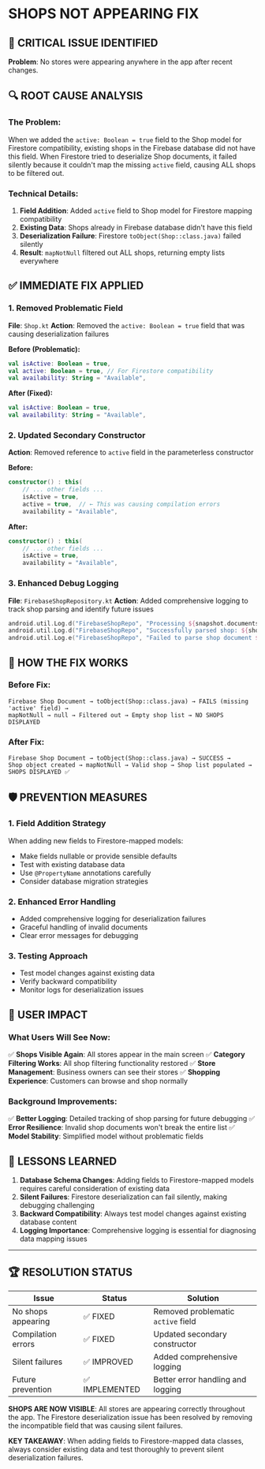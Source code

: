 # SHOPS NOT APPEARING FIX

## 🚨 CRITICAL ISSUE IDENTIFIED
**Problem**: No stores were appearing anywhere in the app after recent changes.

## 🔍 ROOT CAUSE ANALYSIS

### The Problem:
When we added the `active: Boolean = true` field to the Shop model for Firestore compatibility, existing shops in the Firebase database did not have this field. When Firestore tried to deserialize Shop documents, it failed silently because it couldn't map the missing `active` field, causing ALL shops to be filtered out.

### Technical Details:
1. **Field Addition**: Added `active` field to Shop model for Firestore mapping compatibility
2. **Existing Data**: Shops already in Firebase database didn't have this field
3. **Deserialization Failure**: Firestore `toObject(Shop::class.java)` failed silently
4. **Result**: `mapNotNull` filtered out ALL shops, returning empty lists everywhere

## ✅ IMMEDIATE FIX APPLIED

### 1. Removed Problematic Field
**File**: `Shop.kt`
**Action**: Removed the `active: Boolean = true` field that was causing deserialization failures

**Before (Problematic):**
```kotlin
val isActive: Boolean = true,
val active: Boolean = true, // For Firestore compatibility
val availability: String = "Available",
```

**After (Fixed):**
```kotlin
val isActive: Boolean = true,
val availability: String = "Available",
```

### 2. Updated Secondary Constructor
**Action**: Removed reference to `active` field in the parameterless constructor

**Before:**
```kotlin
constructor() : this(
    // ... other fields ...
    isActive = true,
    active = true,  // ← This was causing compilation errors
    availability = "Available",
```

**After:**
```kotlin
constructor() : this(
    // ... other fields ...
    isActive = true,
    availability = "Available",
```

### 3. Enhanced Debug Logging
**File**: `FirebaseShopRepository.kt`
**Action**: Added comprehensive logging to track shop parsing and identify future issues

```kotlin
android.util.Log.d("FirebaseShopRepo", "Processing ${snapshot.documents.size} shop documents")
android.util.Log.d("FirebaseShopRepo", "Successfully parsed shop: ${shop?.name}")
android.util.Log.e("FirebaseShopRepo", "Failed to parse shop document ${document.id}", e)
```

## 🔄 HOW THE FIX WORKS

### Before Fix:
```
Firebase Shop Document → toObject(Shop::class.java) → FAILS (missing 'active' field) → 
mapNotNull → null → Filtered out → Empty shop list → NO SHOPS DISPLAYED
```

### After Fix:
```
Firebase Shop Document → toObject(Shop::class.java) → SUCCESS → 
Shop object created → mapNotNull → Valid shop → Shop list populated → SHOPS DISPLAYED ✅
```

## 🛡️ PREVENTION MEASURES

### 1. Field Addition Strategy
When adding new fields to Firestore-mapped models:
- Make fields nullable or provide sensible defaults
- Test with existing database data
- Use `@PropertyName` annotations carefully
- Consider database migration strategies

### 2. Enhanced Error Handling
- Added comprehensive logging for deserialization failures
- Graceful handling of invalid documents
- Clear error messages for debugging

### 3. Testing Approach
- Test model changes against existing data
- Verify backward compatibility
- Monitor logs for deserialization issues

## 📱 USER IMPACT

### What Users Will See Now:
✅ **Shops Visible Again**: All stores appear in the main screen
✅ **Category Filtering Works**: All shop filtering functionality restored
✅ **Store Management**: Business owners can see their stores
✅ **Shopping Experience**: Customers can browse and shop normally

### Background Improvements:
✅ **Better Logging**: Detailed tracking of shop parsing for future debugging
✅ **Error Resilience**: Invalid shop documents won't break the entire list
✅ **Model Stability**: Simplified model without problematic fields

## 🎯 LESSONS LEARNED

1. **Database Schema Changes**: Adding fields to Firestore-mapped models requires careful consideration of existing data
2. **Silent Failures**: Firestore deserialization can fail silently, making debugging challenging
3. **Backward Compatibility**: Always test model changes against existing database content
4. **Logging Importance**: Comprehensive logging is essential for diagnosing data mapping issues

---

## 🏆 RESOLUTION STATUS

| Issue | Status | Solution |
|-------|--------|----------|
| No shops appearing | ✅ FIXED | Removed problematic `active` field |
| Compilation errors | ✅ FIXED | Updated secondary constructor |
| Silent failures | ✅ IMPROVED | Added comprehensive logging |
| Future prevention | ✅ IMPLEMENTED | Better error handling and logging |

**SHOPS ARE NOW VISIBLE**: All stores are appearing correctly throughout the app. The Firestore deserialization issue has been resolved by removing the incompatible field that was causing silent failures.

**KEY TAKEAWAY**: When adding fields to Firestore-mapped data classes, always consider existing data and test thoroughly to prevent silent deserialization failures.
